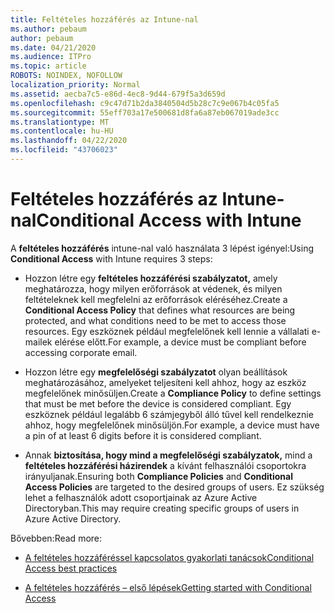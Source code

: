 ```yaml
---
title: Feltételes hozzáférés az Intune-nal
ms.author: pebaum
author: pebaum
ms.date: 04/21/2020
ms.audience: ITPro
ms.topic: article
ROBOTS: NOINDEX, NOFOLLOW
localization_priority: Normal
ms.assetid: aecba7c5-e86d-4ec8-9d44-679f5a3d659d
ms.openlocfilehash: c9c47d71b2da3840504d5b28c7c9e067b4c05fa5
ms.sourcegitcommit: 55eff703a17e500681d8fa6a87eb067019ade3cc
ms.translationtype: MT
ms.contentlocale: hu-HU
ms.lasthandoff: 04/22/2020
ms.locfileid: "43706023"
---
```

# <a name="conditional-access-with-intune"></a><span data-ttu-id="9e13c-102">Feltételes hozzáférés az Intune-nal</span><span class="sxs-lookup"><span data-stu-id="9e13c-102">Conditional Access with Intune</span></span>

<span data-ttu-id="9e13c-103">A **feltételes hozzáférés** intune-nal való használata 3 lépést igényel:</span><span class="sxs-lookup"><span data-stu-id="9e13c-103">Using **Conditional Access** with Intune requires 3 steps:</span></span> 
  
- <span data-ttu-id="9e13c-104">Hozzon létre egy **feltételes hozzáférési szabályzatot,** amely meghatározza, hogy milyen erőforrások at védenek, és milyen feltételeknek kell megfelelni az erőforrások eléréséhez.</span><span class="sxs-lookup"><span data-stu-id="9e13c-104">Create a **Conditional Access Policy** that defines what resources are being protected, and what conditions need to be met to access those resources.</span></span> <span data-ttu-id="9e13c-105">Egy eszköznek például megfelelőnek kell lennie a vállalati e-mailek elérése előtt.</span><span class="sxs-lookup"><span data-stu-id="9e13c-105">For example, a device must be compliant before accessing corporate email.</span></span> 
    
- <span data-ttu-id="9e13c-106">Hozzon létre egy **megfelelőségi szabályzatot** olyan beállítások meghatározásához, amelyeket teljesíteni kell ahhoz, hogy az eszköz megfelelőnek minősüljen.</span><span class="sxs-lookup"><span data-stu-id="9e13c-106">Create a **Compliance Policy** to define settings that must be met before the device is considered compliant.</span></span> <span data-ttu-id="9e13c-107">Egy eszköznek például legalább 6 számjegyből álló tűvel kell rendelkeznie ahhoz, hogy megfelelőnek minősüljön.</span><span class="sxs-lookup"><span data-stu-id="9e13c-107">For example, a device must have a pin of at least 6 digits before it is considered compliant.</span></span> 
    
- <span data-ttu-id="9e13c-108">Annak **biztosítása, hogy mind a megfelelőségi szabályzatok,** mind a **feltételes hozzáférési házirendek** a kívánt felhasználói csoportokra irányuljanak.</span><span class="sxs-lookup"><span data-stu-id="9e13c-108">Ensuring both **Compliance Policies** and **Conditional Access Policies** are targeted to the desired groups of users.</span></span> <span data-ttu-id="9e13c-109">Ez szükség lehet a felhasználók adott csoportjainak az Azure Active Directoryban.</span><span class="sxs-lookup"><span data-stu-id="9e13c-109">This may require creating specific groups of users in Azure Active Directory.</span></span> 
    
<span data-ttu-id="9e13c-110">Bővebben:</span><span class="sxs-lookup"><span data-stu-id="9e13c-110">Read more:</span></span>
  
- [<span data-ttu-id="9e13c-111">A feltételes hozzáféréssel kapcsolatos gyakorlati tanácsok</span><span class="sxs-lookup"><span data-stu-id="9e13c-111">Conditional Access best practices</span></span>](https://docs.microsoft.com/azure/active-directory/conditional-access/best-practices)
    
- [<span data-ttu-id="9e13c-112">A feltételes hozzáférés – első lépések</span><span class="sxs-lookup"><span data-stu-id="9e13c-112">Getting started with Conditional Access </span></span>](https://docs.microsoft.com/azure/active-directory/active-directory-conditional-access-azure-portal-get-started)
    


